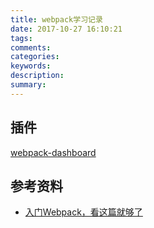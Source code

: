 ```yaml
---
title: webpack学习记录
date: 2017-10-27 16:10:21
tags:
comments:
categories:
keywords:
description:
summary:
---
```



## 插件
[webpack-dashboard](https://github.com/FormidableLabs/webpack-dashboard)

## 参考资料
- [入门Webpack，看这篇就够了](http://www.jianshu.com/p/42e11515c10f)
